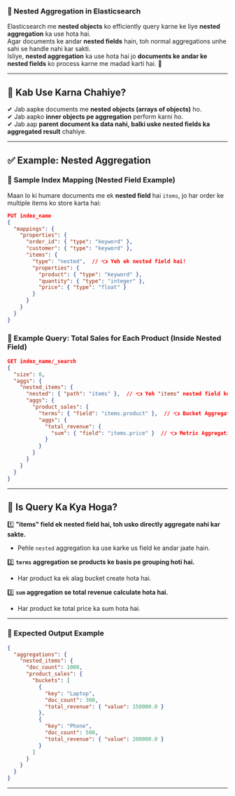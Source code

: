 ### **📌 Nested Aggregation in Elasticsearch**

Elasticsearch me **nested objects** ko efficiently query karne ke liye **nested aggregation** ka use hota hai.  
Agar documents ke andar **nested fields** hain, toh normal aggregations unhe sahi se handle nahi kar sakti.  
Isliye, **nested aggregation** ka use hota hai jo **documents ke andar ke nested fields** ko process karne me madad karti hai. 🚀

---

## **🔹 Kab Use Karna Chahiye?**

✔ Jab aapke documents me **nested objects (arrays of objects)** ho.  
✔ Jab aapko **inner objects pe aggregation** perform karni ho.  
✔ Jab aap **parent document ka data nahi, balki uske nested fields ka aggregated result** chahiye.

---

## **✅ Example: Nested Aggregation**

### **📌 Sample Index Mapping (Nested Field Example)**

Maan lo ki humare documents me ek **nested field** hai `items`, jo har order ke multiple items ko store karta hai:

```json
PUT index_name
{
  "mappings": {
    "properties": {
      "order_id": { "type": "keyword" },
      "customer": { "type": "keyword" },
      "items": {
        "type": "nested",  // 👈 Yeh ek nested field hai!
        "properties": {
          "product": { "type": "keyword" },
          "quantity": { "type": "integer" },
          "price": { "type": "float" }
        }
      }
    }
  }
}
```

### **📌 Example Query: Total Sales for Each Product (Inside Nested Field)**

```json
GET index_name/_search
{
  "size": 0,
  "aggs": {
    "nested_items": {
      "nested": { "path": "items" },  // 👈 Yeh "items" nested field ko target karega.
      "aggs": {
        "product_sales": {
          "terms": { "field": "items.product" },  // 👈 Bucket Aggregation on product
          "aggs": {
            "total_revenue": {
              "sum": { "field": "items.price" }  // 👈 Metric Aggregation
            }
          }
        }
      }
    }
  }
}
```

---

## **📌 Is Query Ka Kya Hoga?**

1️⃣ **"items" field ek nested field hai, toh usko directly aggregate nahi kar sakte.**

- Pehle `nested` aggregation ka use karke us field ke andar jaate hain.

2️⃣ **`terms` aggregation se products ke basis pe grouping hoti hai.**

- Har product ka ek alag bucket create hota hai.

3️⃣ **`sum` aggregation se total revenue calculate hota hai.**

- Har product ke total price ka sum hota hai.

---

### **📌 Expected Output Example**

```json
{
  "aggregations": {
    "nested_items": {
      "doc_count": 1000,
      "product_sales": {
        "buckets": [
          {
            "key": "Laptop",
            "doc_count": 300,
            "total_revenue": { "value": 150000.0 }
          },
          {
            "key": "Phone",
            "doc_count": 500,
            "total_revenue": { "value": 200000.0 }
          }
        ]
      }
    }
  }
}
```

---
